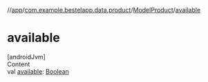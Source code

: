 //[app](../../index.md)/[com.example.bestelapp.data.product](../index.md)/[ModelProduct](index.md)/[available](available.md)



# available  
[androidJvm]  
Content  
val [available](available.md): [Boolean](https://kotlinlang.org/api/latest/jvm/stdlib/kotlin/-boolean/index.html)  




